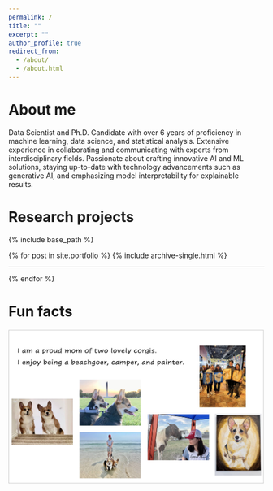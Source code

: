 ```yaml
---
permalink: /
title: ""
excerpt: ""
author_profile: true
redirect_from: 
  - /about/
  - /about.html
---
```


About me
======

Data Scientist and Ph.D. Candidate with over 6 years of proficiency in machine learning, data science, and statistical analysis. Extensive experience in collaborating and communicating with experts from interdisciplinary fields. Passionate about crafting innovative AI and ML solutions, staying up-to-date with technology advancements such as generative AI, and emphasizing model interpretability for explainable results.

Research projects
======

{% include base_path %}

{% for post in site.portfolio %}
  {% include archive-single.html %}
  <hr class="solid">
{% endfor %}

Fun facts
======

<p class="archive__item-excerpt" itemprop="description"><img src='/images/fun_facts.jpg'></p>


